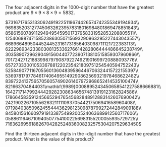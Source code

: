 The four adjacent digits in the 1000-digit number that have the greatest product are $9 \times 9 \times 8 \times 9 = 5832$.

$73167176531330624919225119674426574742355349194934\\
96983520312774506326239578318016984801869478851843\\
85861560789112949495459501737958331952853208805511\\
12540698747158523863050715693290963295227443043557\\
66896648950445244523161731856403098711121722383113\\
62229893423380308135336276614282806444486645238749\\
30358907296290491560440772390713810515859307960866\\
70172427121883998797908792274921901699720888093776\\
65727333001053367881220235421809751254540594752243\\
52584907711670556013604839586446706324415722155397\\
53697817977846174064955149290862569321978468622482\\
83972241375657056057490261407972968652414535100474\\
821663704844031\mathbf{9989}0008895243450658541227588666881\\
16427171479924442928230863465674813919123162824586\\
17866458359124566529476545682848912883142607690042\\
24219022671055626321111109370544217506941658960408\\
07198403850962455444362981230987879927244284909188\\
84580156166097919133875499200524063689912560717606\\
05886116467109405077541002256983155200055935729725\\
71636269561882670428252483600823257530420752963450$

Find the thirteen adjacent digits in the
-digit number that have the greatest product. What is the value of this product?